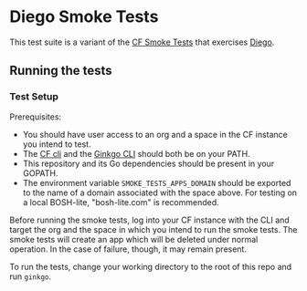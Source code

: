 # Diego Smoke Tests

This test suite is a variant of the [CF Smoke Tests][smoke-tests] that exercises
[Diego](https://github.com/cloudfoundry-incubator/diego-release).

## Running the tests

### Test Setup

Prerequisites:

- You should have user access to an org and a space in the CF instance you intend to test.
- The [CF cli](https://github.com/cloudfoundry/cli) and the [Ginkgo CLI](https://github.com/onsi/ginkgo) should both be on your PATH.
- This repository and its Go dependencies should be present in your GOPATH.
- The environment variable `SMOKE_TESTS_APPS_DOMAIN` should be exported to the
  name of a domain associated with the space above. For testing on a local BOSH-lite,
  "bosh-lite.com" is recommended. 

Before running the smoke tests, log into your CF instance with the CLI and
target the org and the space in which you intend to run the smoke tests. The
smoke tests will create an app which will be deleted under normal operation.
In the case of failure, though, it may remain present.

To run the tests, change your working directory to the root of this repo and run
`ginkgo`.

[smoke-tests]: https://github.com/cloudfoundry/cf-smoke-tests
